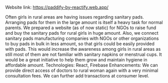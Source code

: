 Website link: https://paddify-by-reactify.web.app/

Often girls in rural areas are having issues regarding sanitary pads. Arranging pads for them in the large amount is itself a heavy task for normal parents. We prepared a website (as of now static) for NGOs to raise fund and buy the sanitary pads for rural girls in huge amount. Also, we connect sanitary pads manufacturing companies with NGOs or other organizations to buy pads in bulk in less amount, so that girls could be easily provided with pads. This would increase the awareness among girls in rural areas as still most of them are not familiar with sanitary napkins or menstrual cups. It would be a great initiative to help them grow and maintain hygiene in affordable amount.
Technologies: React, Firebase
Enhancements: We can provide direct access of doctors to rural woman again with a very minimal consultation fees. We can further add transactions at consumer level.
